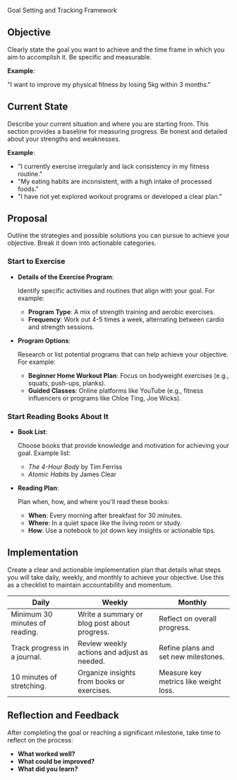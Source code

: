 Goal Setting and Tracking Framework
## Objective

Clearly state the goal you want to achieve and the time frame in which you aim to accomplish it. Be specific and measurable.

**Example**:

"I want to improve my physical fitness by losing 5kg within 3 months."

## Current State

Describe your current situation and where you are starting from. This section provides a baseline for measuring progress. Be honest and detailed about your strengths and weaknesses.

**Example**:

- "I currently exercise irregularly and lack consistency in my fitness routine."
- "My eating habits are inconsistent, with a high intake of processed foods."
- "I have not yet explored workout programs or developed a clear plan."

## Proposal

Outline the strategies and possible solutions you can pursue to achieve your objective. Break it down into actionable categories.

### Start to Exercise

- **Details of the Exercise Program**:
    
    Identify specific activities and routines that align with your goal. For example:
    
    - **Program Type**: A mix of strength training and aerobic exercises.
    - **Frequency**: Work out 4-5 times a week, alternating between cardio and strength sessions.
- **Program Options**:
    
    Research or list potential programs that can help achieve your objective. For example:
    
    - **Beginner Home Workout Plan**: Focus on bodyweight exercises (e.g., squats, push-ups, planks).
    - **Guided Classes**: Online platforms like YouTube (e.g., fitness influencers or programs like Chloe Ting, Joe Wicks).

### Start Reading Books About It

- **Book List**:
    
    Choose books that provide knowledge and motivation for achieving your goal. Example list:
    
    - *The 4-Hour Body* by Tim Ferriss
    - *Atomic Habits* by James Clear
- **Reading Plan**:
    
    Plan when, how, and where you'll read these books:
    
    - **When**: Every morning after breakfast for 30 minutes.
    - **Where**: In a quiet space like the living room or study.
    - **How**: Use a notebook to jot down key insights or actionable tips.

## Implementation

Create a clear and actionable implementation plan that details what steps you will take daily, weekly, and monthly to achieve your objective. Use this as a checklist to maintain accountability and momentum.

| **Daily** | **Weekly** | **Monthly** |
| --- | --- | --- |
| Minimum 30 minutes of reading. | Write a summary or blog post about progress. | Reflect on overall progress. |
| Track progress in a journal. | Review weekly actions and adjust as needed. | Refine plans and set new milestones. |
| 10 minutes of stretching. | Organize insights from books or exercises. | Measure key metrics like weight loss. |

## Reflection and Feedback

After completing the goal or reaching a significant milestone, take time to reflect on the process:

- **What worked well?**
- **What could be improved?**
- **What did you learn?**
